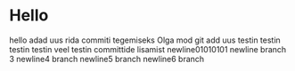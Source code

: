 # Hello
hello
adad
uus rida commiti tegemiseks Olga mod
git add 
uus
testin testin testin
testin veel
testin committide lisamist
newline01010101
newline branch 3
newline4 branch
newline5 branch
newline6 branch